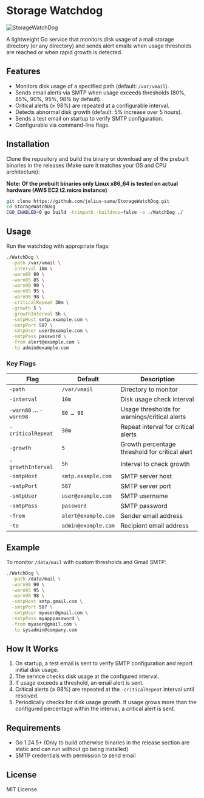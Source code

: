 # Storage Watchdog

![StorageWatchDog](https://jelius.dev/assets/StorageWatchDog.png)

A lightweight Go service that monitors disk usage of a mail storage directory (or any directory) and sends alert emails when usage thresholds are reached or when rapid growth is detected.  

## Features

- Monitors disk usage of a specified path (default: `/var/vmail`).
- Sends email alerts via SMTP when usage exceeds thresholds (80%, 85%, 90%, 95%, 98% by default).
- Critical alerts (≥ 98%) are repeated at a configurable interval.
- Detects abnormal disk growth (default: 5% increase over 5 hours).
- Sends a test email on startup to verify SMTP configuration.
- Configurable via command-line flags.

## Installation

Clone the repository and build the binary or download any of the prebuilt binaries in the releases (Make sure it matches your OS and CPU architecture):

**Note: Of the prebuilt binaries only Linux x86_64 is tested on actual hardware (AWS EC2 t2.micro instance)**

```bash
git clone https://github.com/jelius-sama/StorageWatchDog.git
cd StorageWatchDog
CGO_ENABLED=0 go build -trimpath -buildvcs=false -o ./WatchDog ./
```

## Usage

Run the watchdog with appropriate flags:

```bash
./WatchDog \
  -path /var/vmail \
  -interval 10m \
  -warn80 80 \
  -warn85 85 \
  -warn90 90 \
  -warn95 95 \
  -warn98 98 \
  -criticalRepeat 30m \
  -growth 5 \
  -growthInterval 5h \
  -smtpHost smtp.example.com \
  -smtpPort 587 \
  -smtpUser user@example.com \
  -smtpPass password \
  -from alert@example.com \
  -to admin@example.com
```

### Key Flags

| Flag                  | Default             | Description                                    |
| --------------------- | ------------------- | ---------------------------------------------- |
| `-path`               | `/var/vmail`        | Directory to monitor                           |
| `-interval`           | `10m`               | Disk usage check interval                      |
| `-warn80` … `-warn98` | `80 … 98`           | Usage thresholds for warnings/critical alerts  |
| `-criticalRepeat`     | `30m`               | Repeat interval for critical alerts            |
| `-growth`             | `5`                 | Growth percentage threshold for critical alert |
| `-growthInterval`     | `5h`                | Interval to check growth                       |
| `-smtpHost`           | `smtp.example.com`  | SMTP server host                               |
| `-smtpPort`           | `587`               | SMTP server port                               |
| `-smtpUser`           | `user@example.com`  | SMTP username                                  |
| `-smtpPass`           | `password`          | SMTP password                                  |
| `-from`               | `alert@example.com` | Sender email address                           |
| `-to`                 | `admin@example.com` | Recipient email address                        |

## Example

To monitor `/data/mail` with custom thresholds and Gmail SMTP:

```bash
./WatchDog \
  -path /data/mail \
  -warn90 90 \
  -warn95 95 \
  -warn98 98 \
  -smtpHost smtp.gmail.com \
  -smtpPort 587 \
  -smtpUser myuser@gmail.com \
  -smtpPass myapppassword \
  -from myuser@gmail.com \
  -to sysadmin@company.com
```

## How It Works

1. On startup, a test email is sent to verify SMTP configuration and report initial disk usage.
2. The service checks disk usage at the configured interval.
3. If usage exceeds a threshold, an email alert is sent.
4. Critical alerts (≥ 98%) are repeated at the `-criticalRepeat` interval until resolved.
5. Periodically checks for disk usage growth. If usage grows more than the configured percentage within the interval, a critical alert is sent.

## Requirements

* Go 1.24.5+ (Only to build otherwise binaries in the release section are static and can run without go being installed)
* SMTP credentials with permission to send email

## License

MIT License

